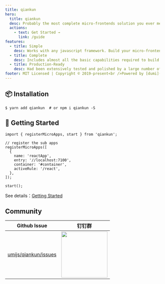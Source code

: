 ```yaml
---
title: qiankun
hero:
  title: qiankun
  desc: Probably the most complete micro-frontends solution you ever met🧐 
  actions:
    - text: Get Started →
      link: /guide
features:
  - title: Simple
    desc: Works with any javascript framework. Build your micro-frontend system just like using with iframe, but not iframe actually.
  - title: Complete
    desc: Includes almost all the basic capabilities required to build a micro-frontend system, such as style isolation, js sandbox, preloading, and so on.
  - title: Production-Ready
    desc: Had been extensively tested and polished by a large number of online applications both inside and outside of Ant Financial, the robustness is trustworthy.
footer: MIT Licensed | Copyright © 2019-present<br />Powered by [dumi](https://d.umijs.org)
---
```


## 📦 Installation

```shell
$ yarn add qiankun  # or npm i qiankun -S
```

## 🔨 Getting Started

```tsx
import { registerMicroApps, start } from 'qiankun';

// register the sub apps
registerMicroApps([
  {
    name: 'reactApp',
    entry: '//localhost:7100',
    container: '#container',
    activeRule: '/react',
  },
]);

start();
```

See details：[Getting Started](/guide/getting-started)

## Community

| Github Issue | 钉钉群 |
| --- | --- |
| [umijs/qiankun/issues](https://github.com/umijs/qiankun/issues) | <img src="https://gw.alipayobjects.com/mdn/rms_655822/afts/img/A*HMVERqOue-AAAAAAAAAAAABkARQnAQ" width="150" /> |
